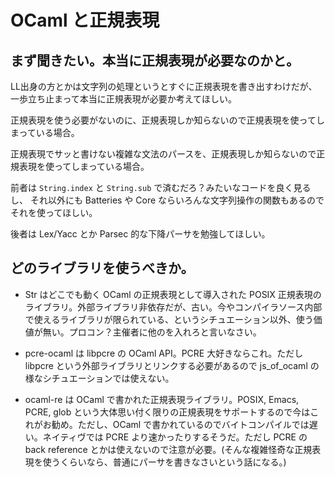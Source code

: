 # OCaml と正規表現

## まず聞きたい。本当に正規表現が必要なのかと。

LL出身の方とかは文字列の処理というとすぐに正規表現を書き出すわけだが、一歩立ち止まって本当に正規表現が必要か考えてほしい。

正規表現を使う必要がないのに、正規表現しか知らないので正規表現を使ってしまっている場合。

正規表現でサッと書けない複雑な文法のパースを、正規表現しか知らないので正規表現を使ってしまっている場合。

前者は `String.index` と `String.sub` で済むだろ？みたいなコードを良く見るし、
それ以外にも Batteries や Core ならいろんな文字列操作の関数もあるのでそれを使ってほしい。

後者は Lex/Yacc とか Parsec 的な下降パーサを勉強してほしい。

## どのライブラリを使うべきか。

* Str はどこでも動く OCaml の正規表現として導入された POSIX 正規表現のライブラリ。外部ライブラリ非依存だが、古い。今やコンパイラソース内部で使えるライブラリが限られている、というシチュエーション以外、使う価値が無い。プロコン？主催者に他のを入れろと言いなさい。

* pcre-ocaml は libpcre の OCaml API。PCRE 大好きならこれ。ただし libpcre という外部ライブラリとリンクする必要があるので js_of_ocaml の様なシチュエーションでは使えない。

* ocaml-re は OCaml で書かれた正規表現ライブラリ。POSIX, Emacs, PCRE, glob という大体思い付く限りの正規表現をサポートするので今はこれがお勧め。ただし、OCaml で書かれているのでバイトコンパイルでは遅い。ネイティヴでは PCRE より速かったりするそうだ。ただし PCRE の back reference とかは使えないので注意が必要。(そんな複雑怪奇な正規表現を使うくらいなら、普通にパーサを書きなさいという話になる。)




